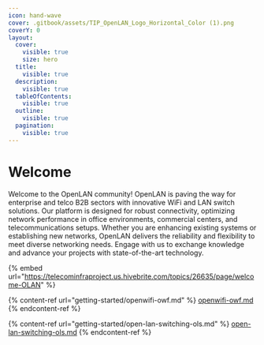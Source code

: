 ```yaml
---
icon: hand-wave
cover: .gitbook/assets/TIP_OpenLAN_Logo_Horizontal_Color (1).png
coverY: 0
layout:
  cover:
    visible: true
    size: hero
  title:
    visible: true
  description:
    visible: true
  tableOfContents:
    visible: true
  outline:
    visible: true
  pagination:
    visible: true
---
```


# Welcome

Welcome to the OpenLAN community! OpenLAN is paving the way for enterprise and telco B2B sectors with innovative WiFi and LAN switch solutions. Our platform is designed for robust connectivity, optimizing network performance in office environments, commercial centers, and telecommunications setups. Whether you are enhancing existing systems or establishing new networks, OpenLAN delivers the reliability and flexibility to meet diverse networking needs. Engage with us to exchange knowledge and advance your projects with state-of-the-art technology.

{% embed url="https://telecominfraproject.us.hivebrite.com/topics/26635/page/welcome-OLAN" %}

{% content-ref url="getting-started/openwifi-owf.md" %}
[openwifi-owf.md](getting-started/openwifi-owf.md)
{% endcontent-ref %}

{% content-ref url="getting-started/open-lan-switching-ols.md" %}
[open-lan-switching-ols.md](getting-started/open-lan-switching-ols.md)
{% endcontent-ref %}
